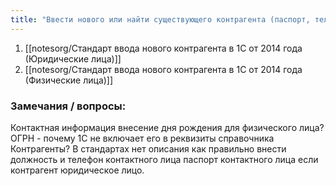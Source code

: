```yaml
---
title: "Ввести нового или найти существующего контрагента (паспорт, телефон)"
---
```


1. [[notesorg/Стандарт ввода нового контрагента в 1С от 2014 года (Юридические лица)]]
2. [[notesorg/Стандарт ввода нового контрагента в 1С от 2014 года (Физические лица)]]

### Замечания / вопросы:

Контактная информация внесение дня рождения для физического лица?
ОГРН - почему 1С не включает его в реквизиты справочника Контрагенты?
В стандартах нет описания как правильно внести должность и телефон контактного лица
паспорт контактного лица если контрагент юридическое лицо.





